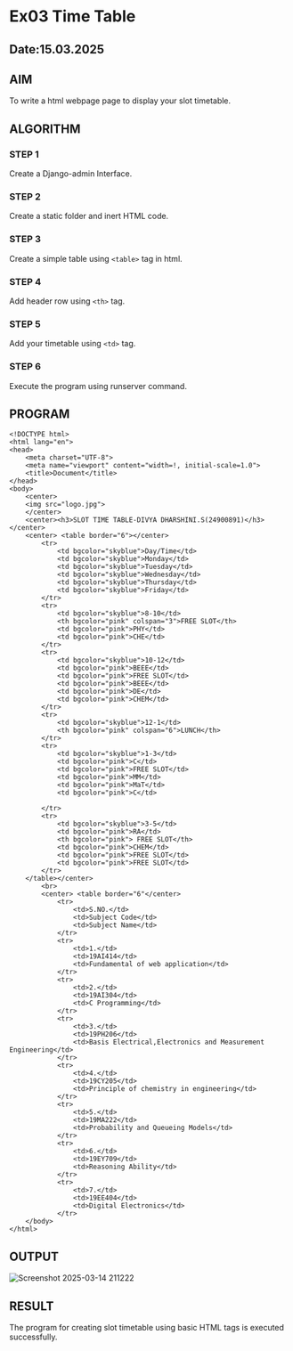 # Ex03 Time Table
## Date:15.03.2025

## AIM
To write a html webpage page to display your slot timetable.

## ALGORITHM
### STEP 1
Create a Django-admin Interface.

### STEP 2
Create a static folder and inert HTML code.

### STEP 3
Create a simple table using ```<table>``` tag in html.

### STEP 4
Add header row using ```<th>``` tag.

### STEP 5
Add your timetable using ```<td>``` tag.

### STEP 6
Execute the program using runserver command.

## PROGRAM
```
<!DOCTYPE html>
<html lang="en">
<head>
    <meta charset="UTF-8">
    <meta name="viewport" content="width=!, initial-scale=1.0">
    <title>Document</title>
</head>
<body>
    <center>
    <img src="logo.jpg">
    </center>
    <center><h3>SLOT TIME TABLE-DIVYA DHARSHINI.S(24900891)</h3></center>
    <center> <table border="6"></center>
        <tr>
            <td bgcolor="skyblue">Day/Time</td>
            <td bgcolor="skyblue">Monday</td>
            <td bgcolor="skyblue">Tuesday</td>
            <td bgcolor="skyblue">Wednesday</td>
            <td bgcolor="skyblue">Thursday</td>
            <td bgcolor="skyblue">Friday</td>
        </tr>
        <tr>
            <td bgcolor="skyblue">8-10</td>
            <th bgcolor="pink" colspan="3">FREE SLOT</th>
            <td bgcolor="pink">PHY</td>
            <td bgcolor="pink">CHE</td>
        </tr>
        <tr>
            <td bgcolor="skyblue">10-12</td>
            <td bgcolor="pink">BEEE</td>
            <td bgcolor="pink">FREE SLOT</td>
            <td bgcolor="pink">BEEE</td>
            <td bgcolor="pink">DE</td>
            <td bgcolor="pink">CHEM</td>
        </tr>
        <tr>
            <td bgcolor="skyblue">12-1</td>
            <th bgcolor="pink" colspan="6">LUNCH</th>
        </tr>
        <tr>
            <td bgcolor="skyblue">1-3</td>
            <td bgcolor="pink">C</td>
            <td bgcolor="pink">FREE SLOT</td>
            <td bgcolor="pink">MM</td>
            <td bgcolor="pink">MaT</td>
            <td bgcolor="pink">C</td>
            
        </tr>
        <tr>
            <td bgcolor="skyblue">3-5</td>
            <td bgcolor="pink">RA</td>
            <th bgcolor="pink"> FREE SLOT</th>
            <td bgcolor="pink">CHEM</td>
            <td bgcolor="pink">FREE SLOT</td>
            <td bgcolor="pink">FREE SLOT</td>
        </tr>
    </table></center>
        <br>
        <center> <table border="6"</center>
            <tr>
                <td>S.NO.</td>
                <td>Subject Code</td>
                <td>Subject Name</td>
            </tr>
            <tr>
                <td>1.</td>
                <td>19AI414</td>
                <td>Fundamental of web application</td>
            </tr>
            <tr>
                <td>2.</td>
                <td>19AI304</td>
                <td>C Programming</td>
            </tr>
            <tr>
                <td>3.</td>
                <td>19PH206</td>
                <td>Basis Electrical,Electronics and Measurement Engineering</td>
            </tr>
            <tr>
                <td>4.</td>
                <td>19CY205</td>
                <td>Principle of chemistry in engineering</td>
            </tr>
            <tr>
                <td>5.</td>
                <td>19MA222</td>
                <td>Probability and Queueing Models</td>
            </tr>
            <tr>
                <td>6.</td>
                <td>19EY709</td>
                <td>Reasoning Ability</td>
            </tr>
            <tr>
                <td>7.</td>
                <td>19EE404</td>
                <td>Digital Electronics</td>
            </tr>
    </body>
</html>
```


## OUTPUT
![Screenshot 2025-03-14 211222](https://github.com/user-attachments/assets/613b1051-0ab5-46b5-9832-ed7e31e5acae)


## RESULT
The program for creating slot timetable using basic HTML tags is executed successfully.
